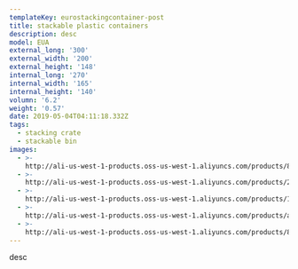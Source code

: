```yaml
---
templateKey: eurostackingcontainer-post
title: stackable plastic containers
description: desc
model: EUA
external_long: '300'
external_width: '200'
external_height: '148'
internal_long: '270'
internal_width: '165'
internal_height: '140'
volumn: '6.2'
weight: '0.57'
date: 2019-05-04T04:11:18.332Z
tags:
  - stacking crate
  - stackable bin
images:
  - >-
    http://ali-us-west-1-products.oss-us-west-1.aliyuncs.com/products/89de007140154d8eaa64423f8e7c5af7.jpg
  - >-
    http://ali-us-west-1-products.oss-us-west-1.aliyuncs.com/products/2341784ee0634b02b90c3ad5e55f79a4.jpg
  - >-
    http://ali-us-west-1-products.oss-us-west-1.aliyuncs.com/products/1bb043e3c91a4f92ab3532639e62d5d2.jpg
  - >-
    http://ali-us-west-1-products.oss-us-west-1.aliyuncs.com/products/aef4149a55f54d5188f756f04f8a7d96.jpg
  - >-
    http://ali-us-west-1-products.oss-us-west-1.aliyuncs.com/products/86fdf2ed5d9c4d53966f934b5196ed0d.jpg
---
```

desc
